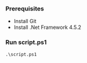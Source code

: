 ### Prerequisites
* Install Git
* Install .Net Framework 4.5.2

### Run script.ps1
```
.\script.ps1
```